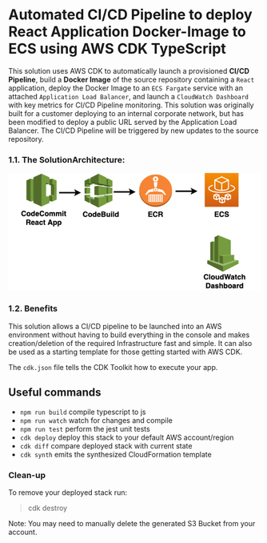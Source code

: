 # Automated CI/CD Pipeline to deploy React Application Docker-Image to ECS using AWS CDK TypeScript

This solution uses AWS CDK to automatically launch a provisioned **CI/CD Pipeline**, build a **Docker Image** of the source repository containing a `React` application, deploy the Docker Image to an `ECS Fargate` service with an attached `Application Load Balancer`, and launch a `CloudWatch Dashboard` with key metrics for CI/CD Pipeline monitoring. This solution was originally built for a customer deploying to an internal corporate network, but has been modified to deploy a public URL served by the Application Load Balancer. The CI/CD Pipeline will be triggered by new updates to the source repository.

### 1.1. The SolutionArchitecture:

![Pipeline Diagram](./images/pipeline.png)

### 1.2. Benefits

This solution allows a CI/CD pipeline to be launched into an AWS environment without having to build everything in the console and makes creation/deletion of the required Infrastructure fast and simple. It can also be used as a starting template for those getting started with AWS CDK.

The `cdk.json` file tells the CDK Toolkit how to execute your app.

## Useful commands

 * `npm run build`   compile typescript to js
 * `npm run watch`   watch for changes and compile
 * `npm run test`    perform the jest unit tests
 * `cdk deploy`      deploy this stack to your default AWS account/region
 * `cdk diff`        compare deployed stack with current state
 * `cdk synth`       emits the synthesized CloudFormation template

### Clean-up
To remove your deployed stack run:

> cdk destroy

Note: You may need to manually delete the generated S3 Bucket from your account.
